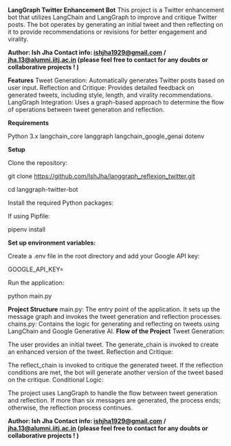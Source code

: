 **LangGraph Twitter Enhancement Bot**
This project is a Twitter enhancement bot that utilizes LangChain and LangGraph to improve and critique Twitter posts. 
The bot operates by generating an initial tweet and then reflecting on it to provide recommendations or revisions for better engagement and virality.

**Author: Ish Jha Contact info: ishjha1929@gmail.com / jha.13@alumni.iitj.ac.in (please feel free to contact for any doubts or collaborative projects ! )**

**Features**
Tweet Generation: Automatically generates Twitter posts based on user input.
Reflection and Critique: Provides detailed feedback on generated tweets, including style, length, and virality recommendations.
LangGraph Integration: Uses a graph-based approach to determine the flow of operations between tweet generation and reflection.

**Requirements**

Python 3.x
langchain_core
langgraph
langchain_google_genai
dotenv

**Setup**

Clone the repository:

git clone https://github.com/IshJha/langgraph_reflexion_twitter.git

cd langgraph-twitter-bot

Install the required Python packages:


If using Pipfile:

pipenv install

**Set up environment variables:**

Create a .env file in the root directory and add your Google API key:

GOOGLE_API_KEY=<your-api-key>

Run the application:

python main.py

**Project Structure**
main.py: The entry point of the application. It sets up the message graph and invokes the tweet generation and reflection processes.
chains.py: Contains the logic for generating and reflecting on tweets using LangChain and Google Generative AI.
**Flow of the Project**
Tweet Generation:

The user provides an initial tweet.
The generate_chain is invoked to create an enhanced version of the tweet.
Reflection and Critique:

The reflect_chain is invoked to critique the generated tweet.
If the reflection conditions are met, the bot will generate another version of the tweet based on the critique.
Conditional Logic:

The project uses LangGraph to handle the flow between tweet generation and reflection.
If more than six messages are generated, the process ends; otherwise, the reflection process continues.

**Author: Ish Jha Contact info: ishjha1929@gmail.com / jha.13@alumni.iitj.ac.in (please feel free to contact for any doubts or collaborative projects ! )**
